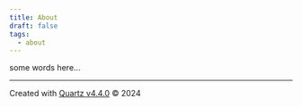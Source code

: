 ```yaml
---
title: About
draft: false
tags:
  - about
---
```


some words here...

---

Created with [Quartz v4.4.0](https://quartz.jzhao.xyz/) © 2024